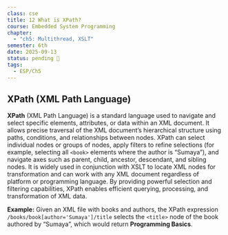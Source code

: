 ```yaml
---
class: cse
title: 12 What is XPath?
course: Embedded System Programming
chapter:
  - "ch5: Multithread, XSLT"
semester: 6th
date: 2025-09-13
status: pending 🛑
tags:
  - ESP/Ch5
---
```

## XPath (XML Path Language)

**XPath** (XML Path Language) is a standard language used to navigate and select specific elements, attributes, or data within an XML document. It allows precise traversal of the XML document’s hierarchical structure using paths, conditions, and relationships between nodes. XPath can select individual nodes or groups of nodes, apply filters to refine selections (for example, selecting all `<book>` elements where the author is “Sumaya”), and navigate axes such as parent, child, ancestor, descendant, and sibling nodes. It is widely used in conjunction with XSLT to locate XML nodes for transformation and can work with any XML document regardless of platform or programming language. By providing powerful selection and filtering capabilities, XPath enables efficient querying, processing, and transformation of XML data.

**Example:** Given an XML file with books and authors, the XPath expression `/books/book[author='Sumaya']/title` selects the `<title>` node of the book authored by “Sumaya”, which would return **Programming Basics**.